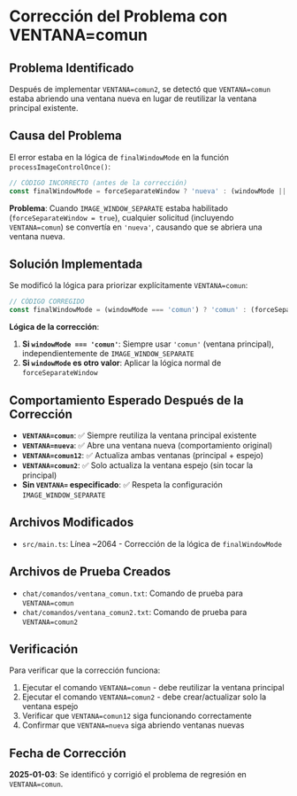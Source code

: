 # Corrección del Problema con VENTANA=comun

## Problema Identificado

Después de implementar `VENTANA=comun2`, se detectó que `VENTANA=comun` estaba abriendo una ventana nueva en lugar de reutilizar la ventana principal existente.

## Causa del Problema

El error estaba en la lógica de `finalWindowMode` en la función `processImageControlOnce()`:

```typescript
// CÓDIGO INCORRECTO (antes de la corrección)
const finalWindowMode = forceSeparateWindow ? 'nueva' : (windowMode || 'comun');
```

**Problema**: Cuando `IMAGE_WINDOW_SEPARATE` estaba habilitado (`forceSeparateWindow = true`), cualquier solicitud (incluyendo `VENTANA=comun`) se convertía en `'nueva'`, causando que se abriera una ventana nueva.

## Solución Implementada

Se modificó la lógica para priorizar explícitamente `VENTANA=comun`:

```typescript
// CÓDIGO CORREGIDO
const finalWindowMode = (windowMode === 'comun') ? 'comun' : (forceSeparateWindow ? 'nueva' : (windowMode || 'comun'));
```

**Lógica de la corrección**:
1. **Si `windowMode === 'comun'`**: Siempre usar `'comun'` (ventana principal), independientemente de `IMAGE_WINDOW_SEPARATE`
2. **Si `windowMode` es otro valor**: Aplicar la lógica normal de `forceSeparateWindow`

## Comportamiento Esperado Después de la Corrección

- **`VENTANA=comun`**: ✅ Siempre reutiliza la ventana principal existente
- **`VENTANA=nueva`**: ✅ Abre una ventana nueva (comportamiento original)
- **`VENTANA=comun12`**: ✅ Actualiza ambas ventanas (principal + espejo)
- **`VENTANA=comun2`**: ✅ Solo actualiza la ventana espejo (sin tocar la principal)
- **Sin `VENTANA=` especificado**: ✅ Respeta la configuración `IMAGE_WINDOW_SEPARATE`

## Archivos Modificados

- `src/main.ts`: Línea ~2064 - Corrección de la lógica de `finalWindowMode`

## Archivos de Prueba Creados

- `chat/comandos/ventana_comun.txt`: Comando de prueba para `VENTANA=comun`
- `chat/comandos/ventana_comun2.txt`: Comando de prueba para `VENTANA=comun2`

## Verificación

Para verificar que la corrección funciona:

1. Ejecutar el comando `VENTANA=comun` - debe reutilizar la ventana principal
2. Ejecutar el comando `VENTANA=comun2` - debe crear/actualizar solo la ventana espejo
3. Verificar que `VENTANA=comun12` siga funcionando correctamente
4. Confirmar que `VENTANA=nueva` siga abriendo ventanas nuevas

## Fecha de Corrección

**2025-01-03**: Se identificó y corrigió el problema de regresión en `VENTANA=comun`.
